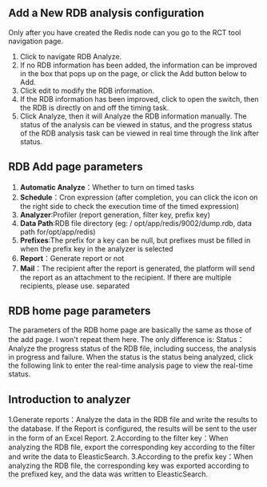 ## Add a New RDB analysis configuration
Only after you have created the Redis node can you go to the RCT tool navigation page.
1.  Click to navigate RDB Analyze.
2.  If no RDB information has been added, the information can be improved in the box that pops up on the page, or click the Add button below to Add.
3. Click edit to modify the RDB information.
4. If the RDB information has been improved, click to open the switch, then the RDB is directly on and off the timing task.
5. Click Analyze, then it will Analyze the RDB information manually. The status of the analysis can be viewed in status, and the progress status of the RDB analysis task can be viewed in real time through the link after status.

## RDB Add page parameters
1.  **Automatic Analyze**：Whether to turn on timed tasks
2.  **Schedule**：Cron expression (after completion, you can click the icon on the right side to check the execution time of the timed expression)
3.  **Analyzer**:Profiler (report generation, filter key, prefix key)
4.  **Data Path**:RDB file directory (eg: / opt/app/redis/9002/dump.rdb, data path for/opt/app/redis)
5.  **Prefixes**:The prefix for a key can be null, but prefixes must be filled in when the prefix key in the analyzer is selected
6.  **Report**：Generate report or not
7.  **Mail**：The recipient after the report is generated, the platform will send the report as an attachment to the recipient. If there are multiple recipients, please use. separated
## RDB home page parameters
The parameters of the RDB home page are basically the same as those of the add page. I won't repeat them here. The only difference is:
Status：Analyze the progress status of the RDB file, including success, the analysis in progress and failure. When the status is the status being analyzed, click the following link to enter the real-time analysis page to view the real-time status.

## Introduction to analyzer
1.Generate reports：Analyze the data in the RDB file and write the results to the database. If the Report is configured, the results will be sent to the user in the form of an Excel Report.
2.According to the filter key：When analyzing the RDB file, export the corresponding key according to the filter and write the data to EleasticSearch.
3.According to the prefix key：When analyzing the RDB file, the corresponding key was exported according to the prefixed key, and the data was written to EleasticSearch.